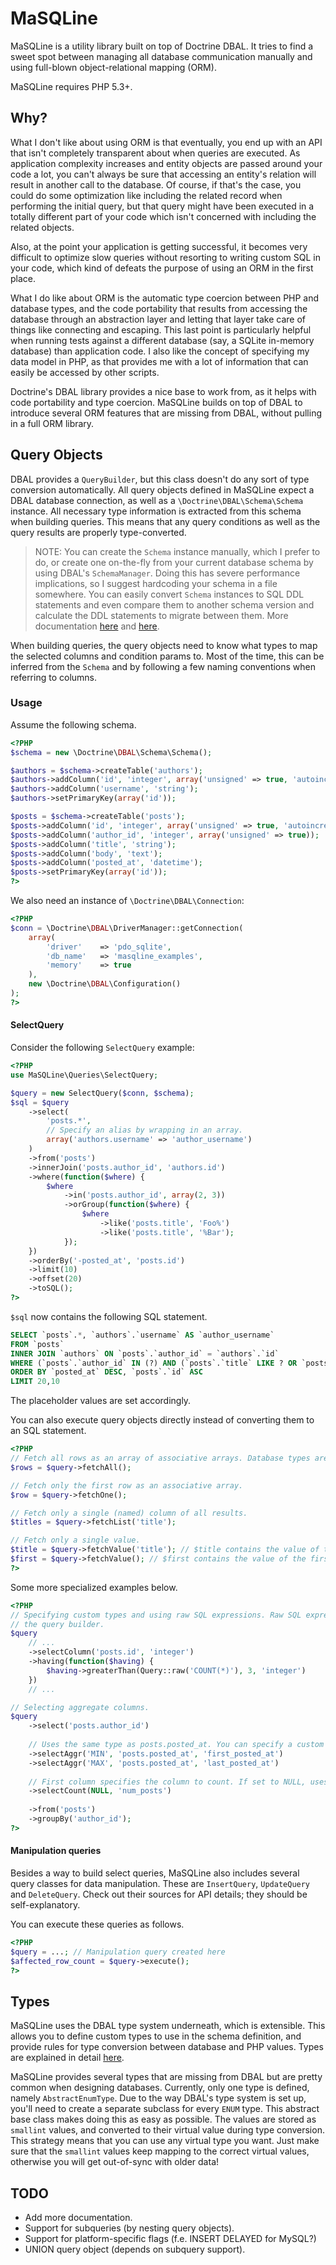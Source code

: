 # MaSQLine

MaSQLine is a utility library built on top of Doctrine DBAL. It tries to find a sweet spot between managing all database
communication manually and using full-blown object-relational mapping (ORM).

MaSQLine requires PHP 5.3+.

## Why?

What I don't like about using ORM is that eventually, you end up with an API that isn't completely transparent about
when queries are executed. As application complexity increases and entity objects are passed around your code a lot, you
can't always be sure that accessing an entity's relation will result in another call to the database. Of course, if
that's the case, you could do some optimization like including the related record when performing the initial query,
but that query might have been executed in a totally different part of your code which isn't concerned with including
the related objects.

Also, at the point your application is getting successful, it becomes very difficult to optimize slow queries without
resorting to writing custom SQL in your code, which kind of defeats the purpose of using an ORM in the first place.

What I do like about ORM is the automatic type coercion between PHP and database types, and the code portability that
results from accessing the database through an abstraction layer and letting that layer take care of things like
connecting and escaping. This last point is particularly helpful when running tests against a different database (say, a
SQLite in-memory database) than application code. I also like the concept of specifying my data model in PHP, as that
provides me with a lot of information that can easily be accessed by other scripts.

Doctrine's DBAL library provides a nice base to work from, as it helps with code portability and type coercion. MaSQLine
builds on top of DBAL to introduce several ORM features that are missing from DBAL, without pulling in a full ORM
library.

## Query Objects

DBAL provides a `QueryBuilder`, but this class doesn't do any sort of type conversion automatically. All query objects
defined in MaSQLine expect a DBAL database connection, as well as a `\Doctrine\DBAL\Schema\Schema` instance. All
necessary type information is extracted from this schema when building queries. This means that any query conditions as
well as the query results are properly type-converted.

> NOTE: You can create the `Schema` instance manually, which I prefer to do, or create one on-the-fly from your
> current database schema by using DBAL's `SchemaManager`. Doing this has severe performance implications, so I suggest
> hardcoding your schema in a file somewhere. You can easily convert `Schema` instances to SQL DDL statements and
> even compare them to another schema version and calculate the DDL statements to migrate between them.
> More documentation [here](http://docs.doctrine-project.org/projects/doctrine-dbal/en/latest/reference/schema-representation.html)
> and [here](http://docs.doctrine-project.org/projects/doctrine-dbal/en/latest/reference/schema-manager.html).

When building queries, the query objects need to know what types to map the selected columns and condition params to.
Most of the time, this can be inferred from the `Schema` and by following a few naming conventions when referring to
columns.

### Usage

Assume the following schema.

```php
<?PHP
$schema = new \Doctrine\DBAL\Schema\Schema();

$authors = $schema->createTable('authors');
$authors->addColumn('id', 'integer', array('unsigned' => true, 'autoincrement' => true));
$authors->addColumn('username', 'string');
$authors->setPrimaryKey(array('id'));

$posts = $schema->createTable('posts');
$posts->addColumn('id', 'integer', array('unsigned' => true, 'autoincrement' => true));
$posts->addColumn('author_id', 'integer', array('unsigned' => true));
$posts->addColumn('title', 'string');
$posts->addColumn('body', 'text');
$posts->addColumn('posted_at', 'datetime');
$posts->setPrimaryKey(array('id'));
?>
```

We also need an instance of `\Doctrine\DBAL\Connection`:

```php
<?PHP
$conn = \Doctrine\DBAL\DriverManager::getConnection(
    array(
        'driver'    => 'pdo_sqlite',
        'db_name'   => 'masqline_examples',
        'memory'    => true
    ),
    new \Doctrine\DBAL\Configuration()
);
?>
```

#### SelectQuery

Consider the following `SelectQuery` example:

```php
<?PHP
use MaSQLine\Queries\SelectQuery;

$query = new SelectQuery($conn, $schema);
$sql = $query
    ->select(
        'posts.*',
        // Specify an alias by wrapping in an array.
        array('authors.username' => 'author_username')
    )
    ->from('posts')
    ->innerJoin('posts.author_id', 'authors.id')
    ->where(function($where) {
        $where
            ->in('posts.author_id', array(2, 3))
            ->orGroup(function($where) {
                $where
                    ->like('posts.title', 'Foo%')
                    ->like('posts.title', '%Bar');
            });
    })
    ->orderBy('-posted_at', 'posts.id')
    ->limit(10)
    ->offset(20)
    ->toSQL();
?>
```

`$sql` now contains the following SQL statement.

```sql
SELECT `posts`.*, `authors`.`username` AS `author_username`
FROM `posts`
INNER JOIN `authors` ON `posts`.`author_id` = `authors`.`id`
WHERE (`posts`.`author_id` IN (?) AND (`posts`.`title` LIKE ? OR `posts`.`title` LIKE ?))
ORDER BY `posted_at` DESC, `posts`.`id` ASC
LIMIT 20,10
```

The placeholder values are set accordingly.

You can also execute query objects directly instead of converting them to an SQL statement.

```php
<?PHP
// Fetch all rows as an array of associative arrays. Database types are automatically converted to their PHP counterparts.
$rows = $query->fetchAll();

// Fetch only the first row as an associative array.
$row = $query->fetchOne();

// Fetch only a single (named) column of all results.
$titles = $query->fetchList('title');

// Fetch only a single value.
$title = $query->fetchValue('title'); // $title contains the value of the 'title' column of the first row.
$first = $query->fetchValue(); // $first contains the value of the first column in the SELECT statement for the first row.
?>
```

Some more specialized examples below.

```php
<?PHP
// Specifying custom types and using raw SQL expressions. Raw SQL expressions are left intact by
// the query builder.
$query
    // ...
    ->selectColumn('posts.id', 'integer')
    ->having(function($having) {
        $having->greaterThan(Query::raw('COUNT(*)'), 3, 'integer')
    })
    // ...

// Selecting aggregate columns.
$query
    ->select('posts.author_id')
    
    // Uses the same type as posts.posted_at. You can specify a custom type as the fourth parameter.
    ->selectAggr('MIN', 'posts.posted_at', 'first_posted_at')
    ->selectAggr('MAX', 'posts.posted_at', 'last_posted_at')
    
    // First column specifies the column to count. If set to NULL, uses COUNT(*).
    ->selectCount(NULL, 'num_posts')
    
    ->from('posts')
    ->groupBy('author_id');
?>
```

#### Manipulation queries

Besides a way to build select queries, MaSQLine also includes several query classes for data manipulation.
These are `InsertQuery`, `UpdateQuery` and `DeleteQuery`. Check out their sources for API details; they should be
self-explanatory.

You can execute these queries as follows.

```php
<?PHP
$query = ...; // Manipulation query created here
$affected_row_count = $query->execute();
?>
```

## Types

MaSQLine uses the DBAL type system underneath, which is extensible. This allows you to define custom types to use
in the schema definition, and provide rules for type conversion between database and PHP values. Types are explained
in detail [here](http://docs.doctrine-project.org/projects/doctrine-dbal/en/latest/reference/types.html).

MaSQLine provides several types that are missing from DBAL but are pretty common when designing databases. Currently,
only one type is defined, namely `AbstractEnumType`. Due to the way DBAL's type system is set up, you'll need to create
a separate subclass for every `ENUM` type. This abstract base class makes doing this as easy as possible. The values are
stored as `smallint` values, and converted to their virtual value during type conversion. This strategy means that you
can use any virtual type you want. Just make sure that the `smallint` values keep mapping to the correct virtual values,
otherwise you will get out-of-sync with older data!

## TODO

* Add more documentation.
* Support for subqueries (by nesting query objects).
* Support for platform-specific flags (f.e. INSERT DELAYED for MySQL?)
* UNION query object (depends on subquery support).

